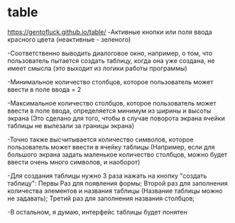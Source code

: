 # table
https://gentofluck.github.io/table/
-Активные кнопки или поля ввода красного цвета (неактивные - зеленого)

-Соответственно выводить диалоговое окно, например, о том, что пользователь пытается создать таблицу,
когда она уже создана, не имеет смысла (это выходит из логики работы программы)

-Минимальное количество столбцов, которое пользователь может ввести в поле ввода = 2

-Максимальное количество столбцов, которое пользователь может ввести в поле ввода,
определяется минимум из ширины и высоты экрана (Это сделано для того, чтобы в случае поворота экрана ячейки таблицы не вылезали за границы экрана)

-Точно также высчитывается количество символов, которое пользователь может ввести в ячейку таблицы (Например, если для большого экрана задать
маленькое количество столбцов, можно будет ввести очень много символов, и наоборот)

-Для создания таблицы нужно 3 раза нажать на кнопку "создать таблицу":
Первы Раз для появления формы;
Второй раз для заполнения количества элементов и названия таблицы (Название таблицы можно не задавать);
Третий раз для заполнения названия столбцов;

-В остальном, я думаю, интерфейс таблицы будет понятен
